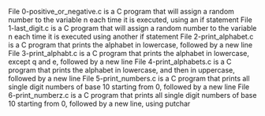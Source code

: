 File 0-positive_or_negative.c is a C program that will assign a random number to the variable n each time it is executed, using an if statement
File 1-last_digit.c is a C program that will assign a random number to the variable n each time it is executed using another if statement
File 2-print_alphabet.c is a C program that prints the alphabet in lowercase, followed by a new line
File 3-print_alphabt.c is a C program that prints the alphabet in lowercase, except q and e, followed by a new line
File 4-print_alphabets.c is a C program that prints the alphabet in lowercase, and then in uppercase, followed by a new line
File 5-print_numbers.c is a C program that prints all single digit numbers of base 10 starting from 0, followed by a new line
File 6-print_numberz.c is a C program that prints all single digit numbers of base 10 starting from 0, followed by a new line, using putchar
